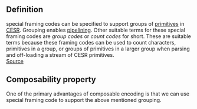 ## Definition

special framing codes can be specified to support groups of [primitives](primitives.md) in [CESR](composable-event-streaming-representation.md). Grouping enables [pipelining](pipelining.md). Other suitable terms for these special framing codes are _group codes_ or _count codes_ for short. These are suitable terms because these framing codes can be used to count characters, primitives in a group, or groups of primitives in a larger group when parsing and off-loading a stream of CESR primitives.\
[Source](https://github.com/WebOfTrust/ietf-cesr/blob/main/draft-ssmith-cesr.md#count-group-or-framing-codes)

## Composability property

One of the primary advantages of composable encoding is that we can use special framing code to support the above mentioned grouping.
